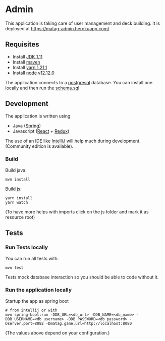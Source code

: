 # Admin

This application is taking care of user management and deck building.
It is deployed at https://matag-admin.herokuapp.com/


## Requisites

 * Install [JDK 1.11](https://jdk.java.net/11/)
 * Install [maven](https://maven.apache.org/download.cgi)
 * Install [yarn 1.21.1](https://classic.yarnpkg.com/en/docs/install)
 * Install [node v12.12.0](https://nodejs.org/en/download/)
 
The application connects to a [postgresql](https://www.postgresql.org/) database.
You can install one locally and then run the [schema.sql](src/main/resource/schema.sql)

## Development

The application is written using:
 * Java ([Spring](https://spring.io/))
  * Javascript ([React](https://reactjs.org/) + [Redux](https://redux.js.org/))

The use of an IDE like [IntelliJ](https://www.jetbrains.com/idea/download/) will help much during development.
(Community edition is available).


### Build

Build java:

    mvn install
    
Build js:

    yarn install
    yarn watch
    
(To have more helps with imports click on the js folder and mark it as resource root)
    

## Tests

### Run Tests locally

You can run all tests with:

    mvn test

Tests mock database interaction so you should be able to code without it.


### Run the application locally

Startup the app as spring boot

    # from intellij or with
    mvn spring-boot:run -DDB_URL=<db_url> -DDB_NAME=<db_name> -DDB_USERNAME=<db_username> -DDB_PASSWORD=<db_password> -Dserver.port=8082 -Dmatag.game.url=http://localhost:8080
    
(The values above depend on your configuration.)
